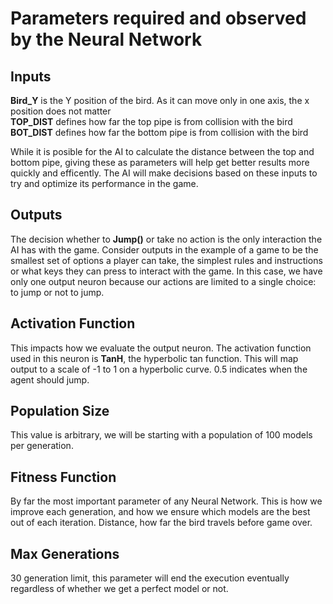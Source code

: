 # Parameters required and observed by the Neural Network

## Inputs
**Bird_Y** is the Y position of the bird. As it can move only in one axis, the x position does not matter<br>
**TOP_DIST** defines how far the top pipe is from collision with the bird<br>
**BOT_DIST** defines how far the bottom pipe is from collision with the bird<br>
<p> While it is posible for the AI to calculate the distance between the top and bottom pipe, giving these as parameters will help get better results more quickly and efficently. The AI will make decisions based on these inputs to try and optimize its performance in the game.</p>

## Outputs
<p>The decision whether to <strong>Jump()</strong> or take no action is the only interaction the AI has with the game. Consider outputs in the example of a game to be the smallest set of options a player can take, the simplest rules and instructions or what keys they can press to interact with the game. In this case, we have only one output neuron because our actions are limited to a single choice: to jump or not to jump.</p>

## Activation Function
<p>This impacts how we evaluate the output neuron. The activation function used in this neuron is <strong>TanH</strong>, the hyperbolic tan function. This will map output to a scale of -1 to 1 on a hyperbolic curve. 0.5 indicates when the agent should jump.</p>

## Population Size
<p>This value is arbitrary, we will be starting with a population of 100 models per generation.</p>

## Fitness Function
<p>By far the most important parameter of any Neural Network. This is how we improve each generation, and how we ensure which models are the best out of each iteration. Distance, how far the bird travels before game over.</p>

## Max Generations
<p>30 generation limit, this parameter will end the execution eventually regardless of whether we get a perfect model or not.</p>